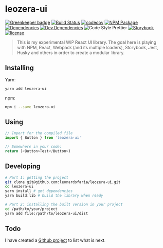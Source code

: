 # leozera-ui

[![Greenkeeper badge](https://badges.greenkeeper.io/leonardofaria/leozera-ui.svg)](https://greenkeeper.io/) [![Build Status](https://circleci.com/gh/leonardofaria/leozera-ui/tree/master.svg?style=shield)](https://circleci.com/gh/leonardofaria/leozera-ui/) [![codecov](https://codecov.io/gh/leonardofaria/leozera-ui/branch/master/graph/badge.svg)](https://codecov.io/gh/leonardofaria/leozera-ui) [![NPM Package](https://badge.fury.io/js/leozera-ui.svg)](https://npm.im/leozera-ui) [![Dependencies](https://david-dm.org/leonardofaria/leozera-ui.svg)](https://david-dm.org/leonardofaria/leozera-ui.svg) [![Dev Dependencies](https://david-dm.org/leonardofaria/leozera-ui/dev-status.svg)](https://david-dm.org/leonardofaria/leozera-ui/dev-status.svg) ![Code Style Prettier](https://img.shields.io/badge/code_style-prettier-ff69b4.svg) [![Storybook](https://cdn.jsdelivr.net/gh/storybookjs/brand@master/badge/badge-storybook.svg)](https://leozera-ui.leonardofaria.net) [![license](https://img.shields.io/badge/license-MIT-red.svg?style=flat)](https://github.com/leonardofaria/leozera-ui/blob/master/LICENSE)

> This is my experimental WIP React UI library. The goal here is playing with NPM, React, Webpack (and its multiple loaders), Storybook, Jest, Husky and others in order to create a modular library.

## Installing

Yarn:
```sh
yarn add leozera-ui
```
npm:
````sh
npm i --save leozera-ui
````

## Using

````javascript
// Import for the compiled file
import { Button } from 'leozera-ui'

// Somewhere in your code:
return (<Button>Test</Button>)
````

## Developing

````sh
# Part 1: getting the project
git clone git@github.com:leonardofaria/leozera-ui.git
cd leozera-ui
yarn install # get dependencies
yarn build:lib # build the library when ready

# Part 2: installing the built version in your project
cd /path/to/your/project
yarn add file:/path/to/leozera-ui/dist
````

## Todo

I have created a [Github project](https://github.com/leonardofaria/leozera-ui/projects/1) to list what is next.
